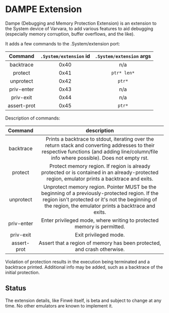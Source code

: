 # DAMPE Extension

Dampe (Debugging and Memory Protection Extension) is an extension to the System
device of Varvara, to add various features to aid debugging (especially memory
corruption, buffer overflows, and the like).

It adds a few commands to the .System/extension port:

| Command     | `.System/extension` id | `.System/extension` args |
|:-----------:|:----------------------:|:------------------------:|
| backtrace   | 0x40                   |  n/a                     |
| protect     | 0x41                   |  `ptr* len*`             |
| unprotect   | 0x42                   |  `ptr*`                  |
| priv-enter  | 0x43                   |  n/a                     |
| priv-exit   | 0x44                   |  n/a                     |
| assert-prot | 0x45                   |  `ptr*`                  |

Description of commands:

| Command     | description |
|:-----------:|:-----------:|
| backtrace   | Prints a backtrace to stdout, iterating over the return stack and converting addresses to their respective functions (and adding line/column/file info where possible). Does not empty rst. |
| protect     | Protect memory region. If region is already protected or is contained in an already-protected region, emulator prints a backtrace and exits.  |
| unprotect   | Unprotect memory region. Pointer MUST be the beginning of a previously-protected region. If the region isn't protected or it's not the beginning of the region, the emulator prints a backtrace and exits. |
| priv-enter  | Enter privileged mode, where writing to protected memory is permitted. |
| priv-exit   | Exit privileged mode. |
| assert-prot | Assert that a region of memory has been protected, and crash otherwise. |

Violation of protection results in the execution being terminated and a
backtrace printed. Additional info may be added, such as a backtrace of the
initial protection.

## Status

The extension details, like Finwë itself, is beta and subject to change at any time. No other emulators are known to implement it.
